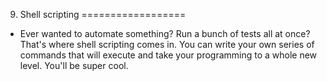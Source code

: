 9. Shell scripting
==================

+ Ever wanted to automate something? Run a bunch of tests all at once? That's
  where shell scripting comes in. You can write your own series of commands that
will execute and take your programming to a whole new level. You'll be super
cool.
